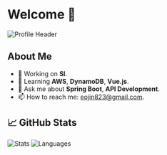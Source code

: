 # Welcome 🚀

![Profile Header](https://via.placeholder.com/1200x300?text=Your+Custom+Banner)

## About Me
- 🔭 Working on **SI**.
- 🌱 Learning **AWS**, **DynamoDB**, **Vue.js**.
- 💬 Ask me about **Spring Boot**, **API Development**.
- 📫 How to reach me: [eojin823@gmail.com](mailto:eojin823@gmail.com).

## 📈 GitHub Stats
![Stats](https://github-readme-stats.vercel.app/api?username=deepria&show_icons=true&theme=radical)
![Languages](https://github-readme-stats.vercel.app/api/top-langs/?username=deepria&layout=compact&theme=radical)


